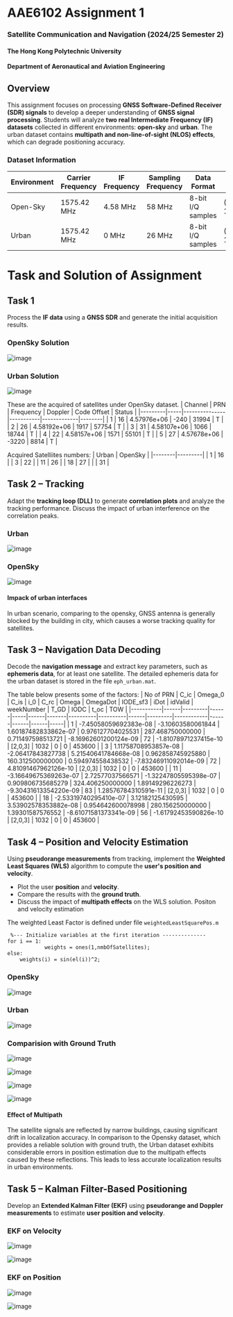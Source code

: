 # AAE6102 Assignment 1

### Satellite Communication and Navigation (2024/25 Semester 2)

#### The Hong Kong Polytechnic University  
**Department of Aeronautical and Aviation Engineering**  
## Overview  
This assignment focuses on processing **GNSS Software-Defined Receiver (SDR) signals** to develop a deeper understanding of **GNSS signal processing**. Students will analyze **two real Intermediate Frequency (IF) datasets** collected in different environments: **open-sky** and **urban**. The urban dataset contains **multipath and non-line-of-sight (NLOS) effects**, which can degrade positioning accuracy.

### Dataset Information  

| Environment | Carrier Frequency | IF Frequency | Sampling Frequency | Data Format | Ground Truth Coordinates | Data Length | Collection Date (UTC) |
|------------|------------------|--------------|-------------------|------------|-----------------------|------------|-----------------|
| Open-Sky  | 1575.42 MHz | 4.58 MHz | 58 MHz | 8-bit I/Q samples | (22.328444770087565, 114.1713630049711) | 90 seconds | 14/10/2021 12.21pm|
| Urban     | 1575.42 MHz | 0 MHz | 26 MHz | 8-bit I/Q samples | (22.3198722, 114.209101777778) | 90 seconds | 07/06/2019 04.49am |
# Task and Solution of Assignment

## Task 1
Process the **IF data** using a **GNSS SDR** and generate the initial acquisition results.
### OpenSky Solution
![image](https://github.com/Arthurqi0825/AAE6102_Assignment1/blob/main/Figures/OpenSky_Acq.jpg)
### Urban Solution
![image](https://github.com/Arthurqi0825/AAE6102_Assignment1/blob/main/Figures/Acq_Result_Urban.jpg)

These are the acquired of satellites under OpenSky dataset.
| Channel | PRN |   Frequency   |  Doppler  | Code Offset | Status |
|---------|-----|---------------|-----------|-------------|--------|
|    1    |  16 |  4.57976e+06  |    -240   |     31994   |    T   |
|    2    |  26 |  4.58192e+06  |    1917   |     57754   |    T   |
|    3    |  31 |  4.58107e+06  |    1066   |     18744   |    T   |
|    4    |  22 |  4.58157e+06  |    1571   |     55101   |    T   |
|    5    |  27 |  4.57678e+06  |   -3220   |      8814   |    T   |

Acquired Satelliites numbers:
| Urban  | OpenSky |
|--------|---------|
| 1      | 16      |
| 3      | 22      |
| 11     | 26      |
| 18     | 27      |
|        | 31      |
## **Task 2 – Tracking**  
Adapt the **tracking loop (DLL)** to generate **correlation plots** and analyze the tracking performance. Discuss the impact of urban interference on the correlation peaks. 

### Urban 
![image](https://github.com/Arthurqi0825/AAE6102_Assignment1/blob/main/Figures/Correlation_Urban.jpg)
### OpenSky
![image](https://github.com/Arthurqi0825/AAE6102_Assignment1/blob/main/Figures/Correlation_OpenSky.jpg)

#### Impack of urban interfaces

In urban scenario, comparing to the opensky, GNSS antenna is generally blocked by the building in city, which causes a worse tracking quality for satellites.
## **Task 3 – Navigation Data Decoding**  
Decode the **navigation message** and extract key parameters, such as **ephemeris data**, for at least one satellite.
The detailed ephemeris data for the urban dataset is stored in the file `eph_urban.mat`.

The table below presents some of the factors: 
| No of PRN | C_ic | Omega_0 | C_is | i_0 | C_rc | Omega | OmegaDot | IODE_sf3 | iDot | idValid | weekNumber | T_GD | IODC | t_oc | TOW |
|-----------|------|---------|------|-----|------|-------|----------|----------|------|---------|------------|------|------|------|-----|
| 1         | -7.45058059692383e-08 | -3.10603580061844 | 1.60187482833862e-07 | 0.976127704025531 | 287.468750000000 | 0.711497598513721 | -8.16962601200124e-09 | 72 | -1.81078971237415e-10 | [2,0,3] | 1032 | 0 | 0 | 453600 |
| 3         | 1.11758708953857e-08 | -2.06417843827738 | 5.21540641784668e-08 | 0.962858745925880 | 160.312500000000 | 0.594974558438532 | -7.83246911092014e-09 | 72 | 4.81091467962126e-10 | [2,0,3] | 1032 | 0 | 0 | 453600 |
| 11        | -3.16649675369263e-07 | 2.72577037566571 | -1.32247805595398e-07 | 0.909806735685279 | 324.406250000000 | 1.89149296226273 | -9.30431613354220e-09 | 83 | 1.28576784310591e-11 | [2,0,3] | 1032 | 0 | 0 | 453600 |
| 18        | -2.53319740295410e-07 | 3.12182125430595 | 3.53902578353882e-08 | 0.954642600078998 | 280.156250000000 | 1.39301587576552 | -8.61071581373341e-09 | 56 | -1.61792453590826e-10 | [2,0,3] | 1032 | 0 | 0 | 453600 |

## **Task 4 – Position and Velocity Estimation**  
Using **pseudorange measurements** from tracking, implement the **Weighted Least Squares (WLS)** algorithm to compute the **user's position and velocity**.  
- Plot the user **position** and **velocity**.  
- Compare the results with the **ground truth**.  
- Discuss the impact of **multipath effects** on the WLS solution.
Positon and velocity estimation 

The weighted Least Factor is defined under file `weightedLeastSquarePos.m`

```
 %--- Initialize variables at the first iteration --------------
for i == 1:
            weights = ones(1,nmbOfSatellites);
else:
    weights(i) = sin(el(i))^2;
```
### OpenSky
![image](https://github.com/Arthurqi0825/AAE6102_Assignment1/blob/main/Figures/Position_OpenSky.jpg)

### Urban
![image](https://github.com/Arthurqi0825/AAE6102_Assignment1/blob/main/Figures/Position_urban.jpg)

### Comparision with Ground Truth
![image](https://github.com/Arthurqi0825/AAE6102_Assignment1/blob/main/Figures/Navigation_solution_opeksky.jpg)

![image](https://github.com/Arthurqi0825/AAE6102_Assignment1/blob/main/Figures/Navigation_Solution_Urban.jpd)


![image](https://github.com/Arthurqi0825/AAE6102_Assignment1/blob/main/Figures/OpenSky.png)

![image](https://github.com/Arthurqi0825/AAE6102_Assignment1/blob/main/Figures/Urban.png)


#### Effect of Multipath

The satellite signals are reflected by narrow buildings, causing significant drift in localization accuracy. In comparison to the Opensky dataset, which provides a reliable solution with ground truth, the Urban dataset exhibits considerable errors in position estimation due to the multipath effects caused by these reflections. This leads to less accurate localization results in urban environments.

## **Task 5 – Kalman Filter-Based Positioning**  
Develop an **Extended Kalman Filter (EKF)** using **pseudorange and Doppler measurements** to estimate **user position and velocity**.

### EKF on Velocity
![image](https://github.com/Arthurqi0825/AAE6102_Assignment1/blob/main/Figures/EKF_Velocity_Urban.jpg)

![image](https://github.com/Arthurqi0825/AAE6102_Assignment1/blob/main/Figures/EKF_Velocity_OpenSky.jpg)

### EKF on Position

![image](https://github.com/Arthurqi0825/AAE6102_Assignment1/blob/main/Figures/EKF_Navigation_Opensky.jpg)


![image](https://github.com/Arthurqi0825/AAE6102_Assignment1/blob/main/Figures/EKF_Navigation_Urban.jpg)

